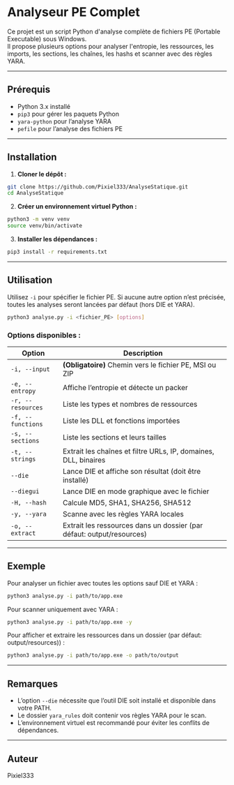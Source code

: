 # Analyseur PE Complet

Ce projet est un script Python d'analyse complète de fichiers PE (Portable Executable) sous Windows.  
Il propose plusieurs options pour analyser l'entropie, les ressources, les imports, les sections, les chaînes, les hashs et scanner avec des règles YARA.

---

## Prérequis

- Python 3.x installé
- `pip3` pour gérer les paquets Python
- `yara-python` pour l’analyse YARA
- `pefile` pour l’analyse des fichiers PE

---

## Installation

1. **Cloner le dépôt :**

```bash
git clone https://github.com/Pixiel333/AnalyseStatique.git
cd AnalyseStatique
````

2. **Créer un environnement virtuel Python :**

```bash
python3 -m venv venv
source venv/bin/activate
```

3. **Installer les dépendances :**

```bash
pip3 install -r requirements.txt
```
---

## Utilisation

Utilisez `-i` pour spécifier le fichier PE. Si aucune autre option n’est précisée, toutes les analyses seront lancées par défaut (hors DIE et YARA).

```bash
python3 analyse.py -i <fichier_PE> [options]
```

### Options disponibles :

| Option            | Description                                                     |
| ----------------- | --------------------------------------------------------------- |
| `-i, --input`     | **(Obligatoire)** Chemin vers le fichier PE, MSI ou ZIP         |
| `-e, --entropy`   | Affiche l’entropie et détecte un packer                         |
| `-r, --resources` | Liste les types et nombres de ressources                        |
| `-f, --functions` | Liste les DLL et fonctions importées                            |
| `-s, --sections`  | Liste les sections et leurs tailles                             |
| `-t, --strings`   | Extrait les chaînes et filtre URLs, IP, domaines, DLL, binaires |
| `--die`           | Lance DIE et affiche son résultat (doit être installé)          |
| `--diegui`           | Lance DIE en mode graphique avec le fichier                     |
| `-H, --hash`      | Calcule MD5, SHA1, SHA256, SHA512                               |
| `-y, --yara`      | Scanne avec les règles YARA locales                             |
| `-o, --extract`   | Extrait les ressources dans un dossier (par défaut: output/resources) |

---

## Exemple

Pour analyser un fichier avec toutes les options sauf DIE et YARA :

```bash
python3 analyse.py -i path/to/app.exe
```

Pour scanner uniquement avec YARA :

```bash
python3 analyse.py -i path/to/app.exe -y
```

Pour afficher et extraire les ressources dans un dossier (par défaut: output/resources)) :

```bash
python3 analyse.py -i path/to/app.exe -o path/to/output
```

---

## Remarques

* L’option `--die` nécessite que l’outil DIE soit installé et disponible dans votre PATH.
* Le dossier `yara_rules` doit contenir vos règles YARA pour le scan.
* L’environnement virtuel est recommandé pour éviter les conflits de dépendances.

---


## Auteur

Pixiel333
